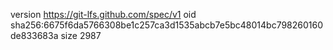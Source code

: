 version https://git-lfs.github.com/spec/v1
oid sha256:6675f6da5766308be1c257ca3d1535abcb7e5bc48014bc798260160de833683a
size 2987
